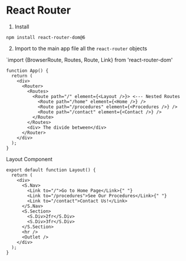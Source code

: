 # React Router

1. Install

`npm install react-router-dom@6`

2. Import to the main app file all the `react-router` objects

`import {BrowserRoute, Routes, Route, Link} from 'react-router-dom'


```
function App() {
  return (
    <div>
      <Router>
        <Routes>
          <Route path="/" element={<Layout />}> <--- Nested Routes 
            <Route path="/home" element={<Home />} />
            <Route path="/procedures" element={<Procedures />} />
            <Route path="/contact" element={<Contact />} />
          </Route>
        </Routes>
        <div> The divide between</div>
      </Router>
    </div>
  );
}

```

Layout Component
```
export default function Layout() {
  return (
    <div>
      <S.Nav>
        <Link to="/">Go to Home Page</Link>{" "}
        <Link to="/procedures">See Our Procedures</Link>{" "}
        <Link to="/contact">Contact Us!</Link>
      </S.Nav>
      <S.Section>
        <S.Div>2fr</S.Div>
        <S.Div>3fr</S.Div>
      </S.Section>
      <hr />
      <Outlet />
    </div>
  );
}
```